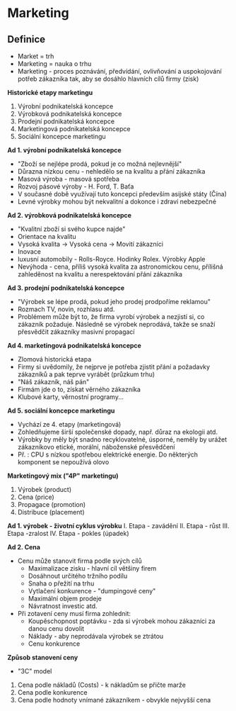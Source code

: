 # Marketing
## Definice
-	Market = trh
-	Marketing = nauka o trhu
-	Marketing - proces poznávání, předvídání, ovlivňování a uspokojování potřeb zákazníka tak, aby se dosáhlo hlavních cílů firmy (zisk)

**Historické etapy marketingu**
1. Výrobní podnikatelská koncepce
2. Výrobková podnikatelská koncepce
3. Prodejní podnikatelská koncepce
4. Marketingová podnikatelská koncepce
5. Sociální koncepce marketingu

**Ad 1. výrobní podnikatelská koncepce**
- "Zboží se nejlépe prodá, pokud je co možná nejlevnější"
- Důrazna nízkou cenu - nehledělo se na kvalitu a přání zákazníka
- Masová výroba - masová spotřeba
- Rozvoj pásové výroby - H. Ford, T. Baťa
- V současné době využívají tuto koncepci především asijské státy (Čína)
- Levné výrobky mohou být nekvalitní a dokonce i zdraví nebezpečné

**Ad 2. výrobková podnikatelská koncepce**
-	"Kvalitní zboží si svého kupce najde"
-	Orientace na kvalitu
-	Vysoká kvalita -> Vysoká cena -> Movití zákazníci
-	Inovace
-	luxusní automobily - Rolls-Royce. Hodinky Rolex. Výrobky Apple
-	Nevýhoda - cena, příliš vysoká kvalita za astronomickou cenu, přílišná zahleděnost na kvalitu a nerespektování přání zákazníka

**Ad 3. prodejní podnikatelská koncepce**
-	"Výrobek se lépe prodá, pokud jeho prodej prodpoříme reklamou"
-	Rozmach TV, novin, rozhlasu atd.
-	Problémem může být to, že firma vyrobí výrobek a nezjistí si, co zákazník požaduje. Následně se výrobek neprodává, takže se snaží přesvědčit zákazníky masivní propagací

**Ad 4. marketingová podnikatelská koncepce**
-	Zlomová historická etapa
-	Firmy si uvědomily, že nejprve je potřeba zjistit přání a požadavky zákazníků a pak teprve vyrábět (průzkum trhu)
-	"Náš zákazník, náš pán"
-	Firmám jde o to, získat věrného zákazníka
-	Klubové karty, věrnostní programy...

**Ad 5. sociální koncepce marketingu**
-	Vychází ze 4. etapy (marketingová)
-	Zohledňujeme širší společenské dopady, např. důraz na ekologii atd.
-	Výrobky by měly být snadno recyklovatelné, úsporné, neměly by urážet zákazníkovo etické, morální, náboženské přesvědčení
-	Př. : CPU s nízkou spotřebou elektrické energie. Do některých komponent se nepoužívá olovo

**Marketingový mix ("4P" marketingu)**
1. Výrobek (product)
2. Cena (price)
3. Propagace (promotion)
4. Distribuce (placement)

**Ad 1. výrobek - životní cyklus výrobku**
I. Etapa - zavádění
II. Etapa - růst
III. Etapa -zralost
IV. Etapa - pokles (úpadek)

**Ad 2. Cena**
-	Cenu může stanovit firma podle svých cílů
	-	Maximalizace zisku - hlavní cíl většiny firem
	-	Dosáhnout určitého tržního podílu
	-	Snaha o přežití na trhu
	-	Vytlačení konkurence - "dumpingové ceny"
	-	Maximální objem prodeje
	-	Návratnost investic atd.
-	Při zotavení ceny musí firma zohlednit:
	-	Koupěschopnost poptávku - zda si výrobek mohou zákazníci za danou cenu dovolit
	-	Náklady - aby neprodávala výrobek se ztrátou
	-	Cenu konkurence

**Způsob stanovení ceny**
-	"3C" model
1. Cena podle nákladů (Costs) - k nákladům se přičte marže
2. Cena podle konkurence
3. Cena podle hodnoty vnímané zákazníkem - obvykle nejvyšší cena